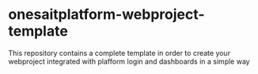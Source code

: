 # onesaitplatform-webproject-template
This repository contains a complete template in order to create your webproject integrated with plafform login and dashboards in a simple way
